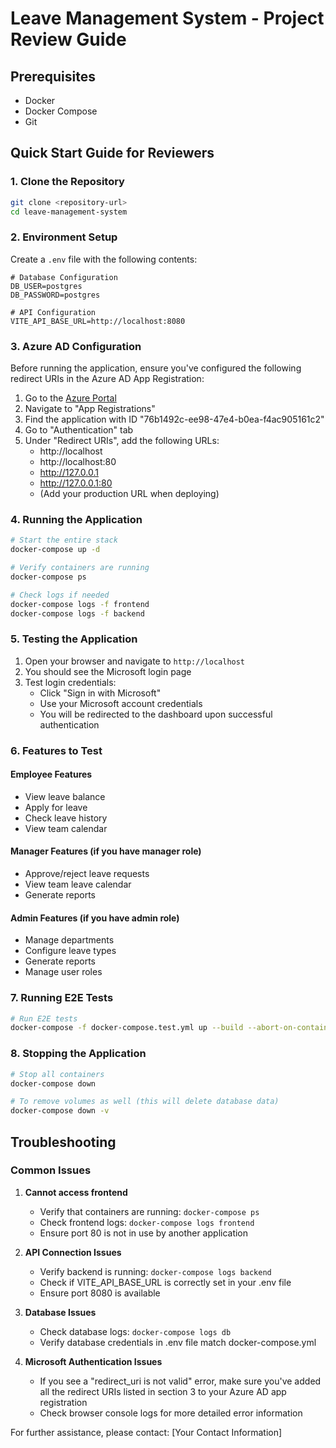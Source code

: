 
# Leave Management System - Project Review Guide

## Prerequisites
- Docker
- Docker Compose
- Git

## Quick Start Guide for Reviewers

### 1. Clone the Repository
```bash
git clone <repository-url>
cd leave-management-system
```

### 2. Environment Setup
Create a `.env` file with the following contents:
```
# Database Configuration
DB_USER=postgres
DB_PASSWORD=postgres

# API Configuration
VITE_API_BASE_URL=http://localhost:8080
```

### 3. Azure AD Configuration
Before running the application, ensure you've configured the following redirect URIs in the Azure AD App Registration:

1. Go to the [Azure Portal](https://portal.azure.com/)
2. Navigate to "App Registrations"
3. Find the application with ID "76b1492c-ee98-47e4-b0ea-f4ac905161c2"
4. Go to "Authentication" tab
5. Under "Redirect URIs", add the following URLs:
   - http://localhost
   - http://localhost:80
   - http://127.0.0.1
   - http://127.0.0.1:80
   - (Add your production URL when deploying)

### 4. Running the Application
```bash
# Start the entire stack
docker-compose up -d

# Verify containers are running
docker-compose ps

# Check logs if needed
docker-compose logs -f frontend
docker-compose logs -f backend
```

### 5. Testing the Application

1. Open your browser and navigate to `http://localhost`
2. You should see the Microsoft login page
3. Test login credentials:
   - Click "Sign in with Microsoft"
   - Use your Microsoft account credentials
   - You will be redirected to the dashboard upon successful authentication

### 6. Features to Test

#### Employee Features
- View leave balance
- Apply for leave
- Check leave history
- View team calendar

#### Manager Features (if you have manager role)
- Approve/reject leave requests
- View team leave calendar
- Generate reports

#### Admin Features (if you have admin role)
- Manage departments
- Configure leave types
- Generate reports
- Manage user roles

### 7. Running E2E Tests
```bash
# Run E2E tests
docker-compose -f docker-compose.test.yml up --build --abort-on-container-exit
```

### 8. Stopping the Application
```bash
# Stop all containers
docker-compose down

# To remove volumes as well (this will delete database data)
docker-compose down -v
```

## Troubleshooting

### Common Issues

1. **Cannot access frontend**
   - Verify that containers are running: `docker-compose ps`
   - Check frontend logs: `docker-compose logs frontend`
   - Ensure port 80 is not in use by another application

2. **API Connection Issues**
   - Verify backend is running: `docker-compose logs backend`
   - Check if VITE_API_BASE_URL is correctly set in your .env file
   - Ensure port 8080 is available

3. **Database Issues**
   - Check database logs: `docker-compose logs db`
   - Verify database credentials in .env file match docker-compose.yml

4. **Microsoft Authentication Issues**
   - If you see a "redirect_uri is not valid" error, make sure you've added all the redirect URIs listed in section 3 to your Azure AD app registration
   - Check browser console logs for more detailed error information

For further assistance, please contact: [Your Contact Information]
